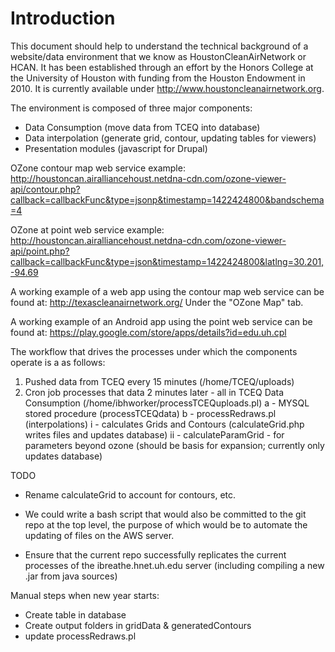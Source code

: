 # Introduction
This document should help to understand the technical background of a website/data environment that we know as HoustonCleanAirNetwork or HCAN. It has been established through an effort by the Honors College at the University of Houston with funding from the Houston Endowment in 2010. It is currently available under <http://www.houstoncleanairnetwork.org>.

The environment is composed of three major components:
* Data Consumption (move data from TCEQ into database)
* Data interpolation (generate grid, contour, updating tables for viewers)
* Presentation modules (javascript for Drupal)

OZone contour map web service example: http://houstoncan.airalliancehoust.netdna-cdn.com/ozone-viewer-api/contour.php?callback=callbackFunc&type=jsonp&timestamp=1422424800&bandschema=4

OZone at point web service example: http://houstoncan.airalliancehoust.netdna-cdn.com/ozone-viewer-api/point.php?callback=callbackFunc&type=json&timestamp=1422424800&latlng=30.201,-94.69

A working example of a web app using the contour map web service can be found at: http://texascleanairnetwork.org/ Under the "OZone Map" tab.

A working example of an Android app using the point web service can be found at: https://play.google.com/store/apps/details?id=edu.uh.cpl

The workflow that drives the processes under which the components operate is a as follows:
1. Pushed data from TCEQ every 15 minutes (/home/TCEQ/uploads)
2. Cron job processes that data 2 minutes later - all in TCEQ Data Consumption (/home/ibhworker/processTCEQuploads.pl)
  a - MYSQL stored procedure (processTCEQdata)
  b - processRedraws.pl (interpolations)
      i - calculates Grids and Contours (calculateGrid.php writes files and updates database)
      ii - calculateParamGrid - for parameters beyond ozone (should be basis for expansion; currently only updates database)


TODO
* Rename calculateGrid to account for contours, etc.

* We could write a bash script that would also be committed to the git repo at the top level, the purpose of which would be to automate the updating of files on the AWS server.
* Ensure that the current repo successfully replicates the current processes of the ibreathe.hnet.uh.edu server (including compiling a new .jar from java sources)

Manual steps when new year starts:
* Create table in database
* Create output folders in gridData & generatedContours
* update processRedraws.pl
